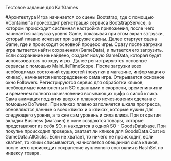 Тестовое задание для KaifGames

#Архитектура
Игра начинается со сцены Bootstrap, где с помощью VContainer'a происходит регистрация сервиса BootstrapService, в котором происходит системная настройка приложения, после чего начинается загрузка уровня Game, показывая при этом экран загрузки, который плавно исчезает при загрузке сцены. 
Далее стартует сцена Game, где и происходит основной процесс игры. Сразу после загрузки игра пытается найти сохранения (GameData), и пытается его загрузить. Если сохранение не найдено, создает новую GameData, которая будет использоваться по ходу игры. Далее регистрируются основные сервисы с помощью MainLifeTimeScope. После загрузки всех необходимых состояний сущностей (покупки в магазине, информация о кликах), начинается непосредсвенно сама игра.
Открывается основное окно Followers. Регистрируются сервис для обработки кликов, необходимые компоненты и SO с данными о скорости, времени жизни и временем полного исчезновения вслывающих цифр с силой клика. Сама анимация поднятия вверх и плавного исчезновения сделана с помощью DoTween. При кликах плавно заполняется шкала прогресса, обновляются данные о всех кликах и о кликах, которые нужны для следующего уровня, а также сам уровень и сила клика.
При открытии вкладки Business (магазин) в окне создаются товары, которые представляют из себя SO, и находятся в одной SO - GoodsDatabase. При покупке происходит проверка, хватает ли кликов для GoodsData.Cost из GameData.AllClicks. Если не хватает, то ничего не происходит, если хватает, то клики списываются, начисляется обещанная сила кликов, после чего происходит сохранение купленного состояния в HashSet по индексу товара.
